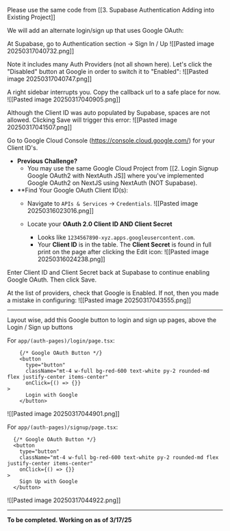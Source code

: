 Please use the same code from [[3. Supabase Authentication Adding into Existing Project]]

We will add an alternate login/sign up that uses Google OAuth:

At Supabase, go to Authentication section -> Sign In / Up
![[Pasted image 20250317040732.png]]

Note it includes many Auth Providers (not all shown here). Let's click the "Disabled" button at Google in order to switch it to "Enabled":
![[Pasted image 20250317040747.png]]

A right sidebar interrupts you. Copy the callback url to a safe place for now.
![[Pasted image 20250317040905.png]]

Although the Client ID was auto populated by Supabase, spaces are not allowed. Clicking Save will trigger this error:
![[Pasted image 20250317041507.png]]

Go to Google Cloud Console (https://console.cloud.google.com/) for your Client ID's.
- **Previous Challenge?**
	- You may use the same Google Cloud Project from [[2. Login Signup Google OAuth2 with NextAuth JS]] where you've implemented Google OAuth2 on NextJS using NextAuth (NOT Supabase).
- **Find Your Google OAuth Client ID(s):
    - Navigate to `APIs & Services` → `Credentials`.
      ![[Pasted image 20250316023016.png]]
	  
    - Locate your **OAuth 2.0 Client ID AND Client Secret**
	    - Looks like `1234567890-xyz.apps.googleusercontent.com`.
	    - Your **Client ID** is in the table. The **Client Secret** is found in full print on the page after clicking the Edit icon:
		  ![[Pasted image 20250316024238.png]]
	
Enter Client ID and Client Secret back at Supabase to continue enabling Google OAuth. Then click Save.

At the list of providers, check that Google is Enabled. If not, then you made a mistake in configuring:
![[Pasted image 20250317043555.png]]

---

Layout wise, add this Google button to login and sign up pages, above the Login / Sign up buttons

For `app/(auth-pages)/login/page.tsx`:
```
	{/* Google OAuth Button */}  
	<button  
	  type="button"  
	  className="mt-4 w-full bg-red-600 text-white py-2 rounded-md flex justify-center items-center"  
	  onClick={() => {}}  
>  
	  Login with Google  
	</button>
```

![[Pasted image 20250317044901.png]]

For `app/(auth-pages)/signup/page.tsx`:
```
  {/* Google OAuth Button */}  
  <button  
	type="button"  
	className="mt-4 w-full bg-red-600 text-white py-2 rounded-md flex justify-center items-center"  
	onClick={() => {}}  
> 
	Sign Up with Google  
  </button>
```

![[Pasted image 20250317044922.png]]

---

**To be completed. Working on as of 3/17/25**